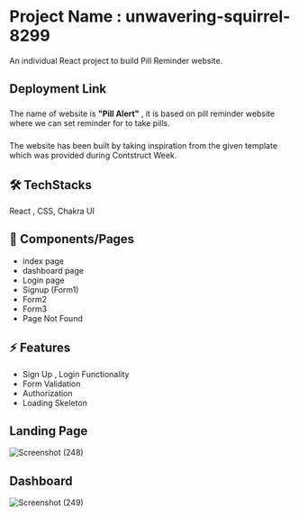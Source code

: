 # Project Name : unwavering-squirrel-8299
An individual React project to build Pill Reminder website.

## Deployment Link

###
The name of website is **"Pill Alert"** , it is based on pill reminder website where we can set reminder for to take pills.

###
The website has been built by taking inspiration from the given template which was provided during Contstruct Week.
###

## 🛠 TechStacks
React , CSS, Chakra UI

## 📄 Components/Pages

- index page
- dashboard page
- Login page
- Signup (Form1)
- Form2
- Form3
- Page Not Found


## ⚡ Features

- Sign Up , Login Functionality
- Form Validation
- Authorization
- Loading Skeleton

## Landing Page
![Screenshot (248)](https://github.com/shatrukumar47/unwavering-squirrel-8299/assets/123942835/fe649ac5-fbb9-4f01-a551-a99d0a14c9a9)

## Dashboard
![Screenshot (249)](https://github.com/shatrukumar47/unwavering-squirrel-8299/assets/123942835/01eccbd5-e275-4cab-b393-b9e3238efb69)




